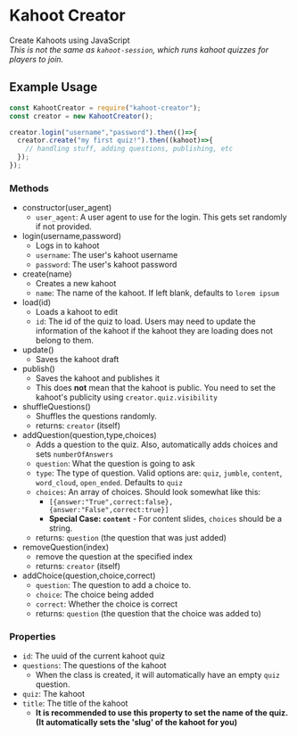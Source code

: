 # Kahoot Creator
Create Kahoots using JavaScript<br>
*This is not the same as `kahoot-session`, which runs kahoot quizzes for players to join.*
## Example Usage
```js
const KahootCreator = require("kahoot-creator");
const creator = new KahootCreator();

creator.login("username","password").then(()=>{
  creator.create("my first quiz!").then((kahoot)=>{
    // handling stuff, adding questions, publishing, etc
  });
});
```
### Methods
- constructor(user_agent)
  - `user_agent`: A user agent to use for the login. This gets set randomly if not provided.
- login(username,password)
  - Logs in to kahoot
  - `username`: The user's kahoot username
  - `password`: The user's kahoot password
- create(name)
  - Creates a new kahoot
  - `name`: The name of the kahoot. If left blank, defaults to `lorem ipsum`
- load(id)
  - Loads a kahoot to edit
  - `id`: The id of the quiz to load. Users may need to update the information of the kahoot if the kahoot they are loading does not belong to them.
- update()
  - Saves the kahoot draft
- publish()
  - Saves the kahoot and publishes it
  - This does **not** mean that the kahoot is public. You need to set the kahoot's publicity using `creator.quiz.visibility`
- shuffleQuestions()
  - Shuffles the questions randomly.
  - returns: `creator` (itself)
- addQuestion(question,type,choices)
  - Adds a question to the quiz. Also, automatically adds choices and sets `numberOfAnswers`
  - `question`: What the question is going to ask
  - `type`: The type of question. Valid options are: `quiz`, `jumble`, `content`, `word_cloud`, `open_ended`. Defaults to `quiz`
  - `choices`: An array of choices. Should look somewhat like this:
    - `[{answer:"True",correct:false},{answer:"False",correct:true}]`
    - **Special Case: `content`** - For content slides, `choices` should be a string.
  - returns: `question` (the question that was just added)
- removeQuestion(index)
  - remove the question at the specified index
  - returns: `creator` (itself)
- addChoice(question,choice,correct)
  - `question`: The question to add a choice to.
  - `choice`: The choice being added
  - `correct`: Whether the choice is correct
  - returns: `question` (the question that the choice was added to)

### Properties
- `id`: The uuid of the current kahoot quiz
- `questions`: The questions of the kahoot
  - When the class is created, it will automatically have an empty `quiz` question.
- `quiz`: The kahoot
- `title`: The title of the kahoot
  - **It is recommended to use this property to set the name of the quiz. (It automatically sets the 'slug' of the kahoot for you)**
